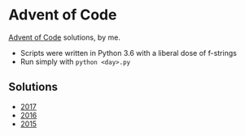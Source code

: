 # Advent of Code

[Advent of Code](http://adventofcode.com/) solutions, by me.

* Scripts were written in Python 3.6 with a liberal dose of f-strings
* Run simply with `python <day>.py`

## Solutions

* [2017](2017/README.md)
* [2016](2016/README.md)
* [2015](2015/README.md)

